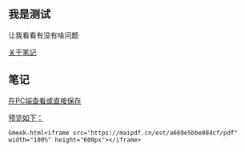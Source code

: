 ## 我是测试
让我看看有没有啥问题

[关于笔记](https://beijiushare.github.io/about.html "有啥问题评论区讲讲呗")

## 笔记
[在PC端查看或直接保存](https://beijiushare.github.io/pdfs/1.pdf "这将带来更好的体验")

[预览如下：](https://www.bilibili.com/video/BV113411p7BT/?share_source=copy_web&vd_source=0c8e46cf6aa086ab5fdb778c9f5d8bb2 "白嫖了maifile的免费服务，感谢感谢！另外，再提醒你一遍：互联网并不安全，别乱点链接！")

`Gmeek-html<iframe src="https://maipdf.cn/est/a669e5bbe084cf/pdf" width="100%" height="600px"></iframe>`

